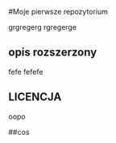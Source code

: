 #Moje pierwsze repozytorium

grgregerg
rgregerge

## opis rozszerzony

fefe
fefefe

## LICENCJA

oopo



##cos
